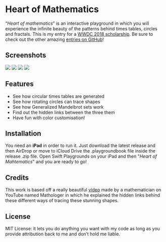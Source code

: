 # Heart of Mathematics

“*Heart of mathematics*” is an interactive playground in which you will experience the infinite beauty of the patterns behind times tables, circles and fractals. This is my entry for a [WWDC 2018 scholarship](https://developer.apple.com/wwdc/scholarships/). Be sure to check out the other amazing [entries on GitHub](https://github.com/wwdc/2018)!

## Screenshots

![](https://i.imgur.com/OoY43Tp.jpg)
![](https://i.imgur.com/nViG5Jq.png)
![](https://i.imgur.com/hb4qXrP.jpg)
![](https://i.imgur.com/sFJpEte.jpg)

## Features

  - See how circular times tables are generated
  - See how rotating circles can trace shapes
  - See how Generalized Mandelbrot sets work
  - Find out the hidden links between the three them
  - Have fun with color customisation!

## Installation

You need an **iPad** in order to run it. Just download the latest release and then AirDrop or move to iCloud Drive the .playgroundbook file inside the release .zip file. Open Swift Playgrounds on your iPad and then "*Heart of Mahtematics*" and you are ready to go!

## Credits

This work is based off a really beautiful [video](https://www.youtube.com/watch?v=qhbuKbxJsk8) made by a mathematician on YouTube named Mathologer in which he explained the hidden links behind these different ways of tracing these stunning shapes.

## License

MIT License: it lets you do anything you want with my code as long as you provide attribution back to me and don’t hold me liable.
